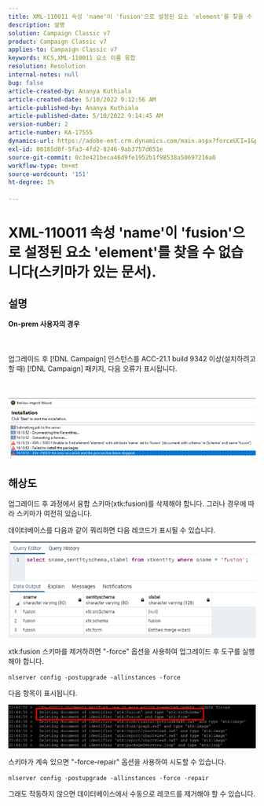 ```yaml
---
title: XML-110011 속성 'name'이 'fusion'으로 설정된 요소 'element'를 찾을 수 없습니다(스키마가 있는 문서).
description: 설명
solution: Campaign Classic v7
product: Campaign Classic v7
applies-to: Campaign Classic v7
keywords: KCS,XML-110011 요소 이름 융합
resolution: Resolution
internal-notes: null
bug: false
article-created-by: Ananya Kuthiala
article-created-date: 5/10/2022 9:12:56 AM
article-published-by: Ananya Kuthiala
article-published-date: 5/10/2022 9:14:45 AM
version-number: 2
article-number: KA-17555
dynamics-url: https://adobe-ent.crm.dynamics.com/main.aspx?forceUCI=1&pagetype=entityrecord&etn=knowledgearticle&id=957b605d-41d0-ec11-a7b5-0022480a8e40
exl-id: 86165d0f-5fa3-4fd2-8246-9ab3757d651e
source-git-commit: 0c3e421beca46d9fe1952b1f98538a50697216a0
workflow-type: tm+mt
source-wordcount: '151'
ht-degree: 1%

---
```


# XML-110011 속성 &#39;name&#39;이 &#39;fusion&#39;으로 설정된 요소 &#39;element&#39;를 찾을 수 없습니다(스키마가 있는 문서).

## 설명

<b>On-prem 사용자의 경우</b><br><br> <br><br>업그레이드 후 [!DNL Campaign] 인스턴스를 ACC-21.1 build 9342 이상(설치하려고 할 때) [!DNL Campaign] 패키지, 다음 오류가 표시됩니다.<br><br> <br><br>![](assets/___967b605d-41d0-ec11-a7b5-0022480a8e40___.png)

## 해상도


업그레이드 후 과정에서 융합 스키마(xtk:fusion)를 삭제해야 합니다. 그러나 경우에 따라 스키마가 여전히 있습니다.

데이터베이스를 다음과 같이 쿼리하면 다음 레코드가 표시될 수 있습니다.

![](assets/5cf5ba8b-f838-ec11-b6e6-000d3a348885.png)

xtk:fusion 스키마를 제거하려면 &quot;-force&quot; 옵션을 사용하여 업그레이드 후 도구를 실행해야 합니다.

`nlserver config -postupgrade -allinstances -force`

다음 항목이 표시됩니다.

![](assets/406e7298-f938-ec11-b6e6-000d3a348885.png)

스키마가 계속 있으면 &quot;-force-repair&quot; 옵션을 사용하여 시도할 수 있습니다.

`nlserver config -postupgrade -allinstances -force -repair`

그래도 작동하지 않으면 데이터베이스에서 수동으로 레코드를 제거해야 할 수 있습니다.
